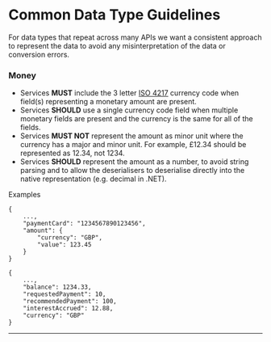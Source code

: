 # Common Data Type Guidelines

For data types that repeat across many APIs we want a consistent approach to represent the data to avoid any misinterpretation of the data or conversion errors.

### Money

* Services **MUST** include the 3 letter [ISO 4217](https://www.iso.org/iso-4217-currency-codes.html) currency code when field(s) representing a monetary amount are present.
* Services **SHOULD** use a single currency code field when multiple monetary fields are present and the currency is the same for all of the fields. 
* Services **MUST NOT** represent the amount as minor unit where the currency has a major and minor unit. For example, £12.34 should be represented as 12.34, not 1234.
* Services **SHOULD** represent the amount as a number, to avoid string parsing and to allow the deserialisers to deserialise directly into the native representation (e.g. decimal in .NET).

Examples

    {
	    ...,
	    "paymentCard": "1234567890123456",
	    "amount": {
            "currency": "GBP",
            "value": 123.45
        }
    }

    {
	    ...,
	    "balance": 1234.33,
	    "requestedPayment": 10,
	    "recommendedPayment": 100,
	    "interestAccrued": 12.88,
	    "currency": "GBP"
    }

---
